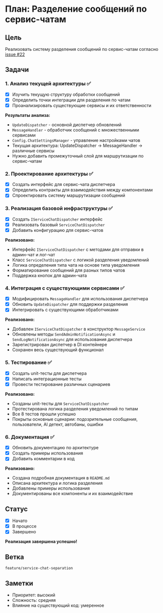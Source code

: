 # План: Разделение сообщений по сервис-чатам

## Цель
Реализовать систему разделения сообщений по сервис-чатам согласно [issue #22](https://github.com/momai/ClubDoorman/issues/22)

## Задачи

### 1. Анализ текущей архитектуры ✅
- [x] Изучить текущую структуру обработки сообщений
- [x] Определить точки интеграции для разделения по чатам
- [x] Проанализировать существующие сервисы и их ответственности

**Результаты анализа:**
- `UpdateDispatcher` - основной диспетчер обновлений
- `MessageHandler` - обработчик сообщений с множественными сервисами
- `Config.ChatSettingsManager` - управление настройками чатов
- Текущая архитектура: UpdateDispatcher → MessageHandler → различные сервисы
- Нужно добавить промежуточный слой для маршрутизации по сервис-чатам

### 2. Проектирование архитектуры ✅
- [x] Создать интерфейс для сервис-чата диспетчера
- [x] Определить контракты для взаимодействия между компонентами
- [x] Спроектировать систему маршрутизации сообщений

### 3. Реализация базовой инфраструктуры ✅
- [x] Создать `IServiceChatDispatcher` интерфейс
- [x] Реализовать базовый `ServiceChatDispatcher`
- [x] Добавить конфигурацию для сервис-чатов

**Реализовано:**
- Интерфейс `IServiceChatDispatcher` с методами для отправки в админ-чат и лог-чат
- Класс `ServiceChatDispatcher` с логикой разделения уведомлений
- Логика определения типа чата на основе типа уведомления
- Форматирование сообщений для разных типов чатов
- Поддержка кнопок для админ-чата

### 4. Интеграция с существующими сервисами ✅
- [x] Модифицировать `MessageHandler` для использования диспетчера
- [x] Обновить `UpdateDispatcher` для поддержки разделения
- [x] Интегрировать с существующими обработчиками

**Реализовано:**
- Добавлен `IServiceChatDispatcher` в конструктор `MessageService`
- Обновлены методы `SendAdminNotificationAsync` и `SendLogNotificationAsync` для использования диспетчера
- Зарегистрирован диспетчер в DI контейнере
- Сохранен весь существующий функционал

### 5. Тестирование ✅
- [x] Создать unit-тесты для диспетчера
- [x] Написать интеграционные тесты
- [x] Провести тестирование различных сценариев

**Реализовано:**
- Созданы unit-тесты для `ServiceChatDispatcher`
- Протестирована логика разделения уведомлений по типам
- Все 8 тестов прошли успешно
- Покрыты основные сценарии: подозрительные сообщения, пользователи, AI детект, автобаны, ошибки

### 6. Документация ✅
- [x] Обновить документацию по архитектуре
- [x] Создать примеры использования
- [x] Добавить комментарии в код

**Реализовано:**
- Создана подробная документация в `README.md`
- Описана архитектура и логика разделения
- Добавлены примеры использования
- Документированы все компоненты и их взаимодействие

## Статус
- [x] Начато
- [x] В процессе
- [x] Завершено

**Реализация завершена успешно!**

## Ветка
`feature/service-chat-separation`

## Заметки
- Приоритет: высокий
- Сложность: средняя
- Влияние на существующий код: умеренное 